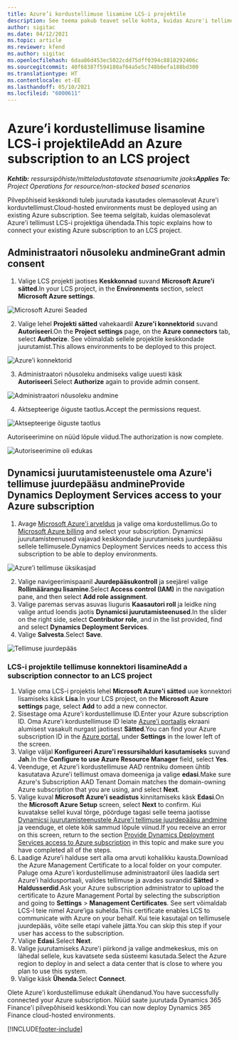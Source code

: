 ```yaml
---
title: Azure’i kordustellimuse lisamine LCS-i projektile
description: See teema pakub teavet selle kohta, kuidas Azure'i tellimust LCS-i projektiga ühendada.
author: sigitac
ms.date: 04/12/2021
ms.topic: article
ms.reviewer: kfend
ms.author: sigitac
ms.openlocfilehash: 6daa86d453ec5022cdd75dff0394c8818292406c
ms.sourcegitcommit: 40f68387f594180af64a5e5c748b6efa188bd300
ms.translationtype: HT
ms.contentlocale: et-EE
ms.lasthandoff: 05/10/2021
ms.locfileid: "6000611"
---
```

# <a name="add-an-azure-subscription-to-an-lcs-project"></a><span data-ttu-id="12b1b-103">Azure’i kordustellimuse lisamine LCS-i projektile</span><span class="sxs-lookup"><span data-stu-id="12b1b-103">Add an Azure subscription to an LCS project</span></span>

<span data-ttu-id="12b1b-104">_**Kehtib:** ressursipõhiste/mitteladustatavate stsenaariumite jaoks_</span><span class="sxs-lookup"><span data-stu-id="12b1b-104">_**Applies To:** Project Operations for resource/non-stocked based scenarios_</span></span>

<span data-ttu-id="12b1b-105">Pilvepõhiseid keskkondi tuleb juurutada kasutades olemasolevat Azure'i korduvtellimust.</span><span class="sxs-lookup"><span data-stu-id="12b1b-105">Cloud-hosted environments must be deployed using an existing Azure subscription.</span></span> <span data-ttu-id="12b1b-106">See teema selgitab, kuidas olemasolevat Azure'i tellimust LCS-i projektiga ühendada.</span><span class="sxs-lookup"><span data-stu-id="12b1b-106">This topic explains how to connect your existing Azure subscription to an LCS project.</span></span> 

## <a name="grant-admin-consent"></a><span data-ttu-id="12b1b-107">Administraatori nõusoleku andmine</span><span class="sxs-lookup"><span data-stu-id="12b1b-107">Grant admin consent</span></span>

1. <span data-ttu-id="12b1b-108">Valige LCS projekti jaotises **Keskkonnad** suvand **Microsoft Azure'i sätted**.</span><span class="sxs-lookup"><span data-stu-id="12b1b-108">In your LCS project, in the **Environments** section, select **Microsoft Azure settings**.</span></span>

![Microsoft Azurei Seaded](./media/1MicrosoftAzureSettings.png)

2. <span data-ttu-id="12b1b-110">Valige lehel **Projekti sätted** vahekaardil **Azure'i konnektorid** suvand **Autoriseeri**.</span><span class="sxs-lookup"><span data-stu-id="12b1b-110">On the **Project settings** page, on the **Azure connectors** tab, select **Authorize**.</span></span> <span data-ttu-id="12b1b-111">See võimaldab sellele projektile keskkondade juurutamist.</span><span class="sxs-lookup"><span data-stu-id="12b1b-111">This allows environments to be deployed to this project.</span></span>

![Azure'i konnektorid](./media/2AzureConnectors.png)

3. <span data-ttu-id="12b1b-113">Administraatori nõusoleku andmiseks valige uuesti käsk **Autoriseeri**.</span><span class="sxs-lookup"><span data-stu-id="12b1b-113">Select **Authorize** again to provide admin consent.</span></span>

![Administraatori nõusoleku andmine](./media/3GrantAdminConsent.png)

4. <span data-ttu-id="12b1b-115">Aktsepteerige õiguste taotlus.</span><span class="sxs-lookup"><span data-stu-id="12b1b-115">Accept the permissions request.</span></span>

![Aktsepteerige õiguste taotlus](./media/4AcceptPermissionRequest.png)

<span data-ttu-id="12b1b-117">Autoriseerimine on nüüd lõpule viidud.</span><span class="sxs-lookup"><span data-stu-id="12b1b-117">The authorization is now complete.</span></span> 

![Autoriseerimine oli edukas](./media/5AuthorizationComplete.png)

## <a name="provide-dynamics-deployment-services-access-to-your-azure-subscription"></a><a name="provide"></a><span data-ttu-id="12b1b-119">Dynamicsi juurutamisteenustele oma Azure'i tellimuse juurdepääsu andmine</span><span class="sxs-lookup"><span data-stu-id="12b1b-119">Provide Dynamics Deployment Services access to your Azure subscription</span></span>

1. <span data-ttu-id="12b1b-120">Avage [Microsoft Azure'i arveldus](https://portal.azure.com/#blade/Microsoft\_Azure\_Billing/SubscriptionsBlade) ja valige oma kordustellimus.</span><span class="sxs-lookup"><span data-stu-id="12b1b-120">Go to [Microsoft Azure billing](https://portal.azure.com/#blade/Microsoft\_Azure\_Billing/SubscriptionsBlade) and select your subscription.</span></span> <span data-ttu-id="12b1b-121">Dynamicsi juurutamisteenused vajavad keskkondade juurutamiseks juurdepääsu sellele tellimusele.</span><span class="sxs-lookup"><span data-stu-id="12b1b-121">Dynamics Deployment Services needs to access this subscription to be able to deploy environments.</span></span>

![Azure'i tellimuse üksikasjad](./media/6AzureSubscription.png)

2. <span data-ttu-id="12b1b-123">Valige navigeerimispaanil **Juurdepääsukontroll** ja seejärel valige **Rollimäärangu lisamine**.</span><span class="sxs-lookup"><span data-stu-id="12b1b-123">Select **Access control (IAM)** in the navigation pane, and then select **Add role assignment**.</span></span>
3. <span data-ttu-id="12b1b-124">Valige paremas servas asuvas liuguris **Kaasautori roll** ja leidke ning valige antud loendis jaotis **Dynamicsi juurutamisteenused**.</span><span class="sxs-lookup"><span data-stu-id="12b1b-124">In the slider on the right side, select **Contributor role**, and in the list provided, find and select **Dynamics Deployment Services**.</span></span> 
4. <span data-ttu-id="12b1b-125">Valige **Salvesta**.</span><span class="sxs-lookup"><span data-stu-id="12b1b-125">Select **Save**.</span></span>

![Tellimuse juurdepääs](./media/7SubscriptionAccess.png)

### <a name="add-a-subscription-connector-to-an-lcs-project"></a><span data-ttu-id="12b1b-127">LCS-i projektile tellimuse konnektori lisamine</span><span class="sxs-lookup"><span data-stu-id="12b1b-127">Add a subscription connector to an LCS project</span></span>

1. <span data-ttu-id="12b1b-128">Valige oma LCS-i projektis lehel **Microsoft Azure'i sätted** uue konnektori lisamiseks käsk **Lisa**.</span><span class="sxs-lookup"><span data-stu-id="12b1b-128">In your LCS project, on the **Microsoft Azure settings** page, select **Add** to add a new connector.</span></span>
2. <span data-ttu-id="12b1b-129">Sisestage oma Azure'i kordustellimuse ID.</span><span class="sxs-lookup"><span data-stu-id="12b1b-129">Enter your Azure subscription ID.</span></span> <span data-ttu-id="12b1b-130">Oma Azure'i kordustellimuse ID leiate [Azure'i portaalis](https://ms.portal.azure.com/) ekraani alumisest vasakult nurgast jaotisest  **Sätted**.</span><span class="sxs-lookup"><span data-stu-id="12b1b-130">You can find your Azure subscription ID in the [Azure portal](https://ms.portal.azure.com/), under  **Settings**  in the lower left of the screen.</span></span>
3. <span data-ttu-id="12b1b-131">Valige väljal **Konfigureeri Azure'i ressursihalduri kasutamiseks** suvand **Jah**.</span><span class="sxs-lookup"><span data-stu-id="12b1b-131">In the **Configure to use Azure Resource Manager** field, select **Yes**.</span></span>
4. <span data-ttu-id="12b1b-132">Veenduge, et Azure'i kordustellimuse AAD rentniku domeen ühtib kasutatava Azure'i tellimust omava domeeniga ja valige **edasi**.</span><span class="sxs-lookup"><span data-stu-id="12b1b-132">Make sure Azure's Subscription AAD Tenant Domain matches the domain-owning Azure subscription that you are using, and select **Next**.</span></span>
5. <span data-ttu-id="12b1b-133">Valige kuval **Microsoft Azure'i seadistus** kinnitamiseks käsk **Edasi**.</span><span class="sxs-lookup"><span data-stu-id="12b1b-133">On the **Microsoft Azure Setup** screen, select **Next** to confirm.</span></span> <span data-ttu-id="12b1b-134">Kui kuvatakse sellel kuval tõrge, pöörduge tagasi selle teema jaotisse [Dynamicsi juurutamisteenustele Azure'i tellimuse juurdepääsu andmine](#provide) ja veenduge, et olete kõik sammud lõpule viinud.</span><span class="sxs-lookup"><span data-stu-id="12b1b-134">If you receive an error on this screen, return to the section [Provide Dynamics Deployment Services access to Azure subscription](#provide) in this topic and make sure you have completed all of the steps.</span></span>
6. <span data-ttu-id="12b1b-135">Laadige Azure’i halduse sert alla oma arvuti kohalikku kausta.</span><span class="sxs-lookup"><span data-stu-id="12b1b-135">Download the Azure Management Certificate to a local folder on your computer.</span></span> <span data-ttu-id="12b1b-136">Paluge oma Azure’i kordustellimuse administraatoril üles laadida sert Azure’i haldusportaali, valides tellimuse ja avades suvandid **Sätted** > **Haldusserdid**.</span><span class="sxs-lookup"><span data-stu-id="12b1b-136">Ask your Azure subscription administrator to upload the certificate to Azure Management Portal by selecting the subscription and going to **Settings** > **Management Certificates**.</span></span> <span data-ttu-id="12b1b-137">See sert võimaldab LCS-l teie nimel Azure’iga suhelda.</span><span class="sxs-lookup"><span data-stu-id="12b1b-137">This certificate enables LCS to communicate with Azure on your behalf.</span></span> <span data-ttu-id="12b1b-138">Kui teie kasutajal on tellimusele juurdepääs, võite selle etapi vahele jätta.</span><span class="sxs-lookup"><span data-stu-id="12b1b-138">You can skip this step if your user has access to the subscription.</span></span>
7. <span data-ttu-id="12b1b-139">Valige **Edasi**.</span><span class="sxs-lookup"><span data-stu-id="12b1b-139">Select  **Next**.</span></span>
8. <span data-ttu-id="12b1b-140">Valige juurutamiseks Azure'i piirkond ja valige andmekeskus, mis on lähedal sellele, kus kavatsete seda süsteemi kasutada.</span><span class="sxs-lookup"><span data-stu-id="12b1b-140">Select the Azure region to deploy in and select a data center that is close to where you plan to use this system.</span></span>
9.  <span data-ttu-id="12b1b-141">Valige käsk **Ühenda**.</span><span class="sxs-lookup"><span data-stu-id="12b1b-141">Select  **Connect**.</span></span>

<span data-ttu-id="12b1b-142">Olete Azure'i kordustellimuse edukalt ühendanud.</span><span class="sxs-lookup"><span data-stu-id="12b1b-142">You have successfully connected your Azure subscription.</span></span> <span data-ttu-id="12b1b-143">Nüüd saate juurutada Dynamics 365 Finance'i pilvepõhiseid keskkondi.</span><span class="sxs-lookup"><span data-stu-id="12b1b-143">You can now deploy Dynamics 365 Finance cloud-hosted environments.</span></span>




[!INCLUDE[footer-include](../includes/footer-banner.md)]
